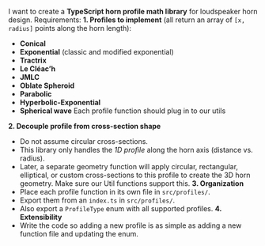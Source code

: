 I want to create a **TypeScript horn profile math library** for loudspeaker horn design.
Requirements:
**1. Profiles to implement** (all return an array of `[x, radius]` points along the horn length):
* **Conical**
* **Exponential** (classic and modified exponential)
* **Tractrix**
* **Le Cléac’h**
* **JMLC**
* **Oblate Spheroid**
* **Parabolic**
* **Hyperbolic-Exponential**
* **Spherical wave**
Each profile function should plug in to our utils

**2. Decouple profile from cross-section shape**
* Do not assume circular cross-sections.
* This library only handles the *1D profile* along the horn axis (distance vs. radius).
* Later, a separate geometry function will apply circular, rectangular, elliptical, or custom cross-sections to this profile to create the 3D horn geometry. Make sure our Util functions support this.
**3. Organization**
* Place each profile function in its own file in `src/profiles/`.
* Export them from an `index.ts` in `src/profiles/`.
* Also export a `ProfileType` enum with all supported profiles.
**4. Extensibility**
* Write the code so adding a new profile is as simple as adding a new function file and updating the enum.
